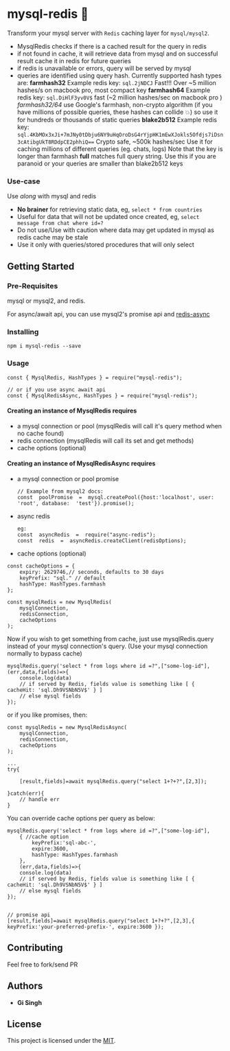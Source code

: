 


# mysql-redis :rocket:

Transform your mysql server with `Redis` caching layer for `mysql/mysql2`.
- MysqlRedis checks if there is a cached result for the query in redis 
- if not found in cache, it will retrieve data from mysql and on successful result cache it in redis for future queries
- if redis is unavailable or errors, query will be served by mysql
- queries are identified using query hash. Currently supported hash types are: 
  **farmhash32** 
  Example redis key: `sql.2jNDCJ`
  Fast!!! Over ~5 million hashes/s on macbook pro, most compact key
  **farmhash64** 
  Example redis key:  `sql.DiHlF3yv0V$` 
  fast (~2 million hashes/sec on macbook pro )
  *farmhash32/64* use Google's farmhash, non-crypto algorithm (if you have millions of possible queries, these hashes can collide :collision:) so use it for hundreds or thousands of static queries
**blake2b512** 
Example redis key: `sql.4KbMOx3xJi+7mJNy0tDbju6NY9uHqOroDsG4rYjpHK1mEwXJokls5Ofdjs7iDsn3cAtibgUkT8RDdpCE2phhiQ==` 
Crypto safe, ~500k hashes/sec 
Use it for caching millions of different queries (eg. chats, logs)
Note that the key is longer than farmhash 
**full** matches full query string. Use this if you are paranoid or your queries are smaller than blake2b512 keys 

### Use-case
Use _along_ with mysql and redis

- **No brainer** for retrieving static data, eg, `select * from countries`
- Useful for data that will not be updated once created, eg, `select message from chat where id=?`
- Do not use/Use with caution where data may get updated in mysql as redis cache may be stale
- Use it only with queries/stored procedures that will only select

## Getting Started

### Pre-Requisites
mysql or mysql2, and redis.

For async/await api, you can use mysql2's promise api and [redis-async](https://www.npmjs.com/package/mysql-redis)

### Installing
`npm i mysql-redis --save` 

### Usage
```
const { MysqlRedis, HashTypes } = require("mysql-redis");

// or if you use async await api
const { MysqlRedisAsync, HashTypes } = require("mysql-redis");
```

####  Creating an instance of MysqlRedis requires 
- a mysql connection or pool (mysqlRedis will call it's query method when no cache found)
- redis connection (mysqlRedis will call its set and get methods)
- cache options (optional)  

####  Creating an instance of MysqlRedisAsync requires 
- a mysql connection or pool promise 
	``` 
	// Example from mysql2 docs:
	const  poolPromise  =  mysql.createPool({host:'localhost', user:  'root', database:  'test'}).promise(); 
	```
- async redis
	```
	eg:
	const  asyncRedis  =  require("async-redis");
	const  redis  =  asyncRedis.createClient(redisOptions);

	```
- cache options (optional)  

```
const cacheOptions = {
    expiry: 2629746,// seconds, defaults to 30 days 
    keyPrefix: "sql." // default
    hashType: HashTypes.farmhash
};

const mysqlRedis = new MysqlRedis(
    mysqlConnection,
    redisConnection,
    cacheOptions
);
```
Now if you wish to get something from cache, just use mysqlRedis.query instead of your mysql connection's query. (Use your mysql connection normally to bypass cache)
```
mysqlRedis.query('select * from logs where id =?",["some-log-id"], (err,data,fields)=>{
	console.log(data)
	// if served by Redis, fields value is something like [ { cacheHit: 'sql.Dh9VSNbN5V$' } ]
	// else mysql fields
});
```

or if you like promises, then:

```
const mysqlRedis = new MysqlRedisAsync(
    mysqlConnection,
    redisConnection,
    cacheOptions
);

...
try{

	[result,fields]=await mysqlRedis.query("select 1+?+?",[2,3]);

}catch(err){
	// handle err
}

```
You can override cache options per query as below:

```
mysqlRedis.query('select * from logs where id =?",["some-log-id"],
	{ //cache option
		keyPrefix:'sql-abc-', 
		expire:3600, 
		hashType: HashTypes.farmhash 
	}, 
	(err,data,fields)=>{
	console.log(data)
	// if served by Redis, fields value is something like [ { cacheHit: 'sql.Dh9VSNbN5V$' } ]
	// else mysql fields
});


// promise api
[result,fields]=await mysqlRedis.query("select 1+?+?",[2,3],{ keyPrefix:'your-preferred-prefix-', expire:3600 });

```

 
## Contributing

 Feel free to fork/send PR

## Authors

* **Gi Singh** 

## License

This project is licensed under the [MIT](./LICENSE).

